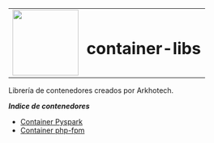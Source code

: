 <table>
	<tr>
	<td><img width="130" heigth="auto" src="https://arkho.tech/wp-content/uploads/2018/05/ARKHO-HT.png">
	</td>
	<td><h1>container-libs</h1></td>
	</tr>
</table>


Librería de contenedores creados por Arkhotech. 

___Indice de contenedores___

* [Container Pyspark](pyspark/README.md)
* [Container php-fpm](php-fpm/README.md)